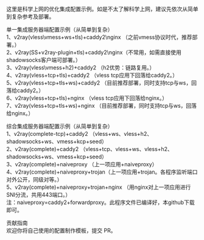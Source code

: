 这里是科学上网的优化集成配置示例。如是不太了解科学上网，建议先依次从简单到复杂参考及部署。

单一集成服务器端配置示例（从简单到复杂）  
1、v2ray(vless\vmess+ws+tls)+caddy2\nginx （之前vmess协议时代，推荐部署。）  
2、v2ray(SS+v2ray-plugin+tls)+caddy2\nginx（不常用，如需直接使用shadowsocks客户端可部署。）  
3、v2ray(vless\vmess+h2)+caddy2 （h2优势：链路复用。）  
4、v2ray(vless+tcp+tls)+caddy2 （vless tcp应用下回落给caddy2。）  
5、v2ray(vless+tcp+tls+ws)+caddy2 （目前推荐部署，同时支持tcp与ws，回落给caddy2。）  
6、v2ray(vless+tcp+tls)+nginx （vless tcp应用下回落给nginx。）  
7、v2ray(vless+tcp+tls+ws)+nginx （目前推荐部署，同时支持tcp与ws，回落给nginx。）  

综合集成服务器端配置示例（从简单到复杂）  
1、v2ray(complete-tcp)+caddy2 （vless+ws、vless+h2、shadowsocks+ws、vmess+kcp+seed）  
2、v2ray(complete)+caddy2 （vless+tcp、vless+ws、vless+h2、shadowsocks+ws、vmess+kcp+seed）  
3、v2ray(complete)+naiveproxy （上一项应用+naiveproxy）  
4、v2ray(complete)+naiveproxy+trojan（上一项应用+trojan。各程序监听端口对外公开，同级对等。）  
5、v2ray(complete)+naiveproxy+trojan+nginx （用nginx对上一项应用进行SNI分流，共用443端口。）  
注：naiveproxy=caddy2+forwardproxy。此程序文件已编译好，本github下载即可。

贡献指南  
欢迎你将自己使用的配置制作模板，提交 PR。
